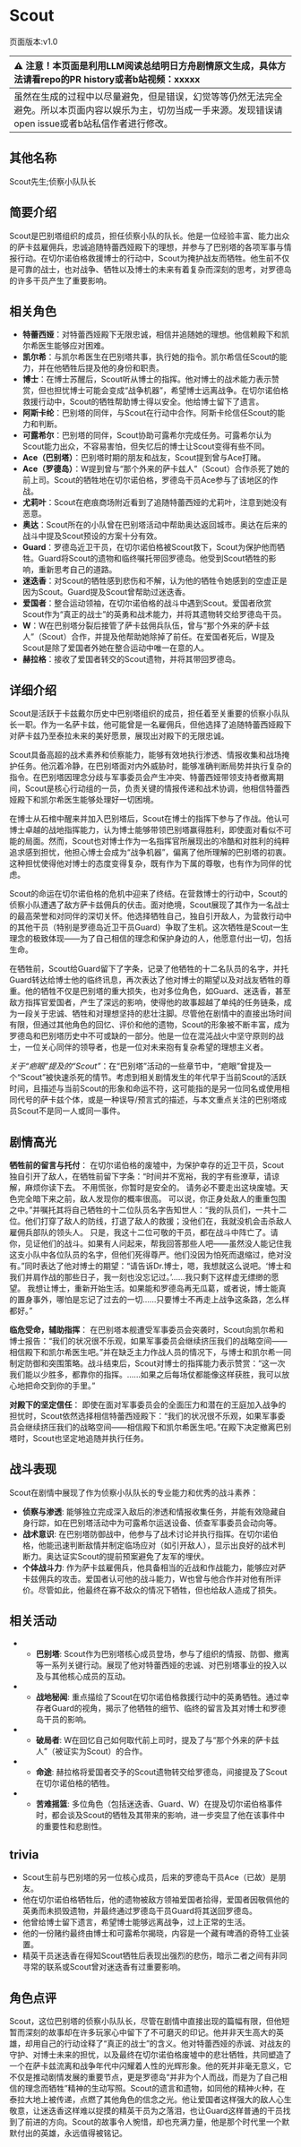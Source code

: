 # Scout
页面版本:v1.0
 

| :warning: 注意！本页面是利用LLM阅读总结明日方舟剧情原文生成，具体方法请看repo的PR history或者b站视频：xxxxx           |
|:----------------------------|
| 虽然在生成的过程中以尽量避免，但是错误，幻觉等等仍然无法完全避免。所以本页面内容以娱乐为主，切勿当成一手来源。发现错误请open issue或者b站私信作者进行修改。|



## 其他名称
Scout先生;侦察小队队长
## 简要介绍
Scout是巴别塔组织的成员，担任侦察小队的队长。他是一位经验丰富、能力出众的萨卡兹雇佣兵，忠诚追随特蕾西娅殿下的理想，并参与了巴别塔的各项军事与情报行动。在切尔诺伯格救援博士的行动中，Scout为掩护战友而牺牲。他生前不仅是可靠的战士，也对战争、牺牲以及博士的未来有着复杂而深刻的思考，对罗德岛的许多干员产生了重要影响。
## 相关角色
-   **特蕾西娅**：对特蕾西娅殿下无限忠诚，相信并追随她的理想。他信赖殿下和凯尔希医生能够应对困难。
-   **凯尔希**：与凯尔希医生在巴别塔共事，执行她的指令。凯尔希信任Scout的能力，并在他牺牲后提及他的身份和职责。
-   **博士**：在博士苏醒后，Scout听从博士的指挥。他对博士的战术能力表示赞赏，但也担忧博士可能会变成“战争机器”，希望博士远离战争。在切尔诺伯格救援行动中，Scout的牺牲帮助博士得以安全。他给博士留下了遗言。
-   **阿斯卡纶**：巴别塔的同伴，与Scout在行动中合作。阿斯卡纶信任Scout的能力和判断。
-   **可露希尔**：巴别塔的同伴，Scout协助可露希尔完成任务。可露希尔认为Scout能力出众，不容易害怕，但失忆后的博士让Scout变得有些不同。
-   **Ace（巴别塔）**：巴别塔时期的朋友和战友，Scout提到曾与Ace打赌。
-   **Ace（罗德岛）**：W提到曾与“那个外来的萨卡兹人”（Scout）合作杀死了她的前上司。Scout的牺牲地在切尔诺伯格，罗德岛干员Ace参与了该地区的作战。
-   **尤莉叶**：Scout在疤痕商场附近看到了追随特蕾西娅的尤莉叶，注意到她没有恶意。
-   **奥达**：Scout所在的小队曾在巴别塔活动中帮助奥达返回城市。奥达在后来的战斗中提及Scout预设的方案十分有效。
-   **Guard**：罗德岛近卫干员，在切尔诺伯格被Scout救下，Scout为保护他而牺牲。Guard将Scout的遗物和临终嘱托带回罗德岛。他受到Scout牺牲的影响，重新思考自己的道路。
-   **迷迭香**：对Scout的牺牲感到悲伤和不解，认为他的牺牲令她感到的空虚正是因为Scout。Guard提及Scout曾帮助过迷迭香。
-   **爱国者**：整合运动领袖，在切尔诺伯格的战斗中遇到Scout。爱国者欣赏Scout作为“真正的战士”的英勇和战术能力，并将其遗物转交给罗德岛干员。
-   **W**：W在巴别塔分裂后接管了萨卡兹佣兵队伍，曾与“那个外来的萨卡兹人”（Scout）合作，并提及他帮助她除掉了前任。在爱国者死后，W提及Scout是除了爱国者外她在整合运动中唯一在意的人。
-   **赫拉格**：接收了爱国者转交的Scout遗物，并将其带回罗德岛。
## 详细介绍
Scout是活跃于卡兹戴尔历史中巴别塔组织的成员，担任着至关重要的侦察小队队长一职。作为一名萨卡兹，他可能曾是一名雇佣兵，但他选择了追随特蕾西娅殿下对萨卡兹乃至泰拉未来的美好愿景，展现出对殿下的无限忠诚。

Scout具备高超的战术素养和侦察能力，能够有效地执行渗透、情报收集和战场掩护任务。他沉着冷静，在巴别塔面对内外威胁时，能够准确判断局势并执行复杂的指令。在巴别塔因理念分歧与军事委员会产生冲突、特蕾西娅带领支持者撤离期间，Scout是核心行动组的一员，负责关键的情报传递和战术协调，他相信特蕾西娅殿下和凯尔希医生能够处理好一切困境。

在博士从石棺中醒来并加入巴别塔后，Scout在博士的指挥下参与了作战。他认可博士卓越的战地指挥能力，认为博士能够带领巴别塔赢得胜利，即使面对看似不可能的局面。然而，Scout也对博士作为一名指挥官所展现出的冷酷和对胜利的纯粹追求感到担忧，他担心博士会成为“战争机器”，偏离了他所理解的巴别塔的初衷。这种担忧使得他对博士的态度变得复杂，既有作为下属的尊敬，也有作为同伴的忧虑。

Scout的命运在切尔诺伯格的危机中迎来了终结。在营救博士的行动中，Scout的侦察小队遭遇了敌方萨卡兹佣兵的伏击。面对绝境，Scout展现了其作为一名战士的最高荣誉和对同伴的深切关怀。他选择牺牲自己，独自引开敌人，为营救行动中的其他干员（特别是罗德岛近卫干员Guard）争取了生机。这次牺牲是Scout一生理念的极致体现——为了自己相信的理念和保护身边的人，他愿意付出一切，包括生命。

在牺牲前，Scout给Guard留下了字条，记录了他牺牲的十二名队员的名字，并托Guard转达给博士他的临终讯息，再次表达了他对博士的期望以及对战友牺牲的尊重。他的牺牲不仅是巴别塔的重大损失，也对多位角色，如Guard、迷迭香，甚至敌方指挥官爱国者，产生了深远的影响，使得他的故事超越了单纯的任务链条，成为一段关于忠诚、牺牲和对理想坚持的悲壮注脚。尽管他在剧情中的直接出场时间有限，但通过其他角色的回忆、评价和他的遗物，Scout的形象被不断丰富，成为罗德岛和巴别塔历史中不可或缺的一部分。他是一位在混沌战火中坚守原则的战士，一位关心同伴的领导者，也是一位对未来抱有复杂希望的理想主义者。

*关于“疤眼”提及的“Scout”*：在“巴别塔”活动的一些章节中，“疤眼”曾提及一个“Scout”被快速杀死的情节。考虑到相关剧情发生的年代早于当前Scout的活跃时间，且描述与当前Scout的形象和命运不符，这可能指的是另一位同名或使用相同代号的萨卡兹个体，或是一种误导/预言式的描述，与本文重点关注的巴别塔成员Scout不是同一人或同一事件。
## 剧情高光
**牺牲前的留言与托付**：
在切尔诺伯格的废墟中，为保护幸存的近卫干员，Scout独自引开了敌人，在牺牲前留下字条：“时间并不宽裕，我的字有些潦草，请谅解，麻烦你读下去。 不用慌张，你暂时是安全的。 请务必不要走出这块废墟。天色完全暗下来之前，敌人发现你的概率很高。 可以说，你正身处敌人的重重包围之中。”并嘱托其将自己牺牲的十二位队员名字告知世人：“我的队员们，一共十二位。他们打穿了敌人的防线，打退了敌人的救援；没他们在，我就没机会击杀敌人雇佣兵部队的领头人。 只是，我这十二位可敬的干员，都在战斗中阵亡了。请你，见证他们的战斗。如果有人问起来，帮我回答那些人吧——虽然没人能记住我这支小队中各位队员的名字，但他们死得尊严。他们没因为怕死而退缩过，绝对没有。”同时表达了他对博士的期望：“请告诉Dr.博士，嗯，我想就这么说吧。‘博士和我们并肩作战的那些日子，我一刻也没忘记过。’......我只剩下这样虚无缥缈的愿望。 我想让博士，重新开始生活。如果能和罗德岛再无瓜葛，或者说，博士能真的置身事外，哪怕是忘记了过去的一切......只要博士不再走上战争这条路，怎么样都好。”

**临危受命，辅助指挥**：
在巴别塔本舰遭受军事委员会突袭时，Scout向凯尔希和博士报告：“我们的状况很不乐观，如果军事委员会继续挤压我们的战略空间——相信殿下和凯尔希医生吧。”并在缺乏主力作战人员的情况下，与博士和凯尔希一同制定防御和突围策略。战斗结束后，Scout对博士的指挥能力表示赞赏：“这一次我们能以少胜多，都靠你的指挥。......如果之后每场仗都能像这样获胜，我可以放心地把命交到你的手里。”

**对殿下的坚定信任**：
即使在面对军事委员会的全面压力和潜在的王庭加入战争的担忧时，Scout依然选择相信特蕾西娅殿下：“我们的状况很不乐观，如果军事委员会继续挤压我们的战略空间——相信殿下和凯尔希医生吧。”在殿下决定撤离巴别塔时，Scout也坚定地追随并执行任务。
## 战斗表现
Scout在剧情中展现了作为侦察小队队长的专业能力和优秀的战斗素养：
*   **侦察与渗透**: 能够独立完成深入敌后的渗透和情报收集任务，并能有效隐藏自身行踪，如在巴别塔活动中为可露希尔运送设备、侦查军事委员会动向等。
*   **战术意识**: 在巴别塔防御战中，他参与了战术讨论并执行指挥。在切尔诺伯格，他能迅速判断敌情并制定临场应对（如引开敌人），显示出良好的战术判断力。奥达证实Scout的提前预案避免了友军的埋伏。
*   **个体战斗力**: 作为萨卡兹雇佣兵，他具备相当的近战和作战能力，能够应对萨卡兹佣兵的攻击。爱国者认可他的战斗能力，W也曾与他合作并对他有所评价。尽管如此，他最终在寡不敌众的情况下牺牲，但也给敌人造成了损失。
## 相关活动
-   *   **巴别塔**: Scout作为巴别塔核心成员登场，参与了组织的情报、防御、撤离等一系列关键行动。展现了他对特蕾西娅的忠诚、对巴别塔事业的投入以及与其他核心成员的互动。
-   *   **战地秘闻**: 重点描绘了Scout在切尔诺伯格救援行动中的英勇牺牲。通过幸存者Guard的视角，揭示了他牺牲的细节、临终的留言及其对博士和罗德岛干员的影响。
-   *   **破局者**: W在回忆自己如何取代前上司时，提及了与“那个外来的萨卡兹人”（被证实为Scout）的合作。
-   *   **命途**: 赫拉格将爱国者交予的Scout遗物转交给罗德岛，间接提及了Scout在切尔诺伯格的牺牲。
-   *   **苦难摇篮**: 多位角色（包括迷迭香、Guard、W）在提及切尔诺伯格事件时，都会谈及Scout的牺牲及其带来的影响，进一步突显了他在该事件中的重要性和悲剧性。
## trivia
*   Scout生前与巴别塔的另一位核心成员，后来的罗德岛干员Ace（已故）是朋友。
*   他在切尔诺伯格牺牲后，他的遗物被敌方领袖爱国者拾得，爱国者因敬佩他的英勇而未损毁遗物，并最终通过罗德岛干员Guard将其送回罗德岛。
*   他曾给博士留下遗言，希望博士能够远离战争，过上正常的生活。
*   他的一份赌约最终由博士和可露希尔揭晓，内容是一个藏有啤酒的奇特工业装置。
*   精英干员迷迭香在得知Scout牺牲后表现出强烈的悲伤，暗示二者之间有非同寻常的联系或Scout曾对迷迭香有过重要影响。
## 角色点评
Scout，这位巴别塔的侦察小队队长，尽管在剧情中直接出现的篇幅有限，但他短暂而深刻的故事却在许多玩家心中留下了不可磨灭的印记。他并非天生高大的英雄，却用自己的行动诠释了“真正的战士”的含义。他对特蕾西娅的赤诚、对战友的守护、对博士未来的担忧，以及最终在切尔诺伯格废墟中的悲壮牺牲，共同塑造了一个在萨卡兹流离和战争年代中闪耀着人性的光辉形象。他的死并非毫无意义，它不仅是推动剧情发展的重要节点，更是罗德岛“并非为个人而战，而是为了自己相信的理念而牺牲”精神的生动写照。Scout的遗言和遗物，如同他的精神火种，在泰拉大地上被传递，点燃了其他角色的信念之光。他让爱国者这样强大的敌人心生敬意，让迷迭香这样难以捉摸的精英干员为之落泪，也让Guard这样普通的干员找到了前进的方向。Scout的故事令人惋惜，却也充满力量，他是那个时代里一个默默付出的英雄，永远值得被铭记。